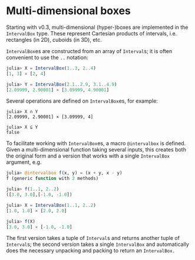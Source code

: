 # Multi-dimensional boxes

Starting with v0.3, multi-dimensional (hyper-)boxes are implemented in the
`IntervalBox` type.
These represent Cartesian products of intervals, i.e. rectangles (in 2D),
cuboids (in 3D), etc.

`IntervalBox`es are constructed from an array of `Interval`s; it is
often convenient to use the `..` notation:

```julia
julia> X = IntervalBox(1..3, 2..4)
[1, 3] × [2, 4]

julia> Y = IntervalBox(2.1..2.9, 3.1..4.9)
[2.09999, 2.90001] × [3.09999, 4.90001]
```

Several operations are defined on `IntervalBox`es, for example:

```
julia> X ∩ Y
[2.09999, 2.90001] × [3.09999, 4]

julia> X ⊆ Y
false
```

To facilitate working with `IntervalBox`es, a macro `@intervalbox` is defined.
Given a multi-dimensional function taking several inputs, this creates both the original form and a
version that works with a single `IntervalBox` argument, e.g.

```julia
julia> @intervalbox f(x, y) = (x + y, x - y)
f (generic function with 2 methods)

julia> f(1..1, 2..2)  
([3.0, 3.0],[-1.0, -1.0])

julia> X = IntervalBox(1..1, 2..2)
[1.0, 1.0] × [2.0, 2.0]

julia> f(X)
[3.0, 3.0] × [-1.0, -1.0]
```
The first version takes a tuple of `Interval`s and returns another tuple of `Interval`s;
the second version takes a single `IntervalBox` and automatically does the
necessary unpacking and packing to return an `IntervalBox.`
